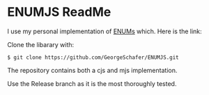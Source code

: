 # ENUMJS ReadMe

I use my personal implementation of [ENUMs](https://github.com/GeorgeSchafer/ENUMJS) which. Here is the link:

Clone the libarary with: 

```
$ git clone https://github.com/GeorgeSchafer/ENUMJS.git
```

The repository contains both a cjs and mjs implementation.

Use the Release branch as it is the most thoroughly tested.
